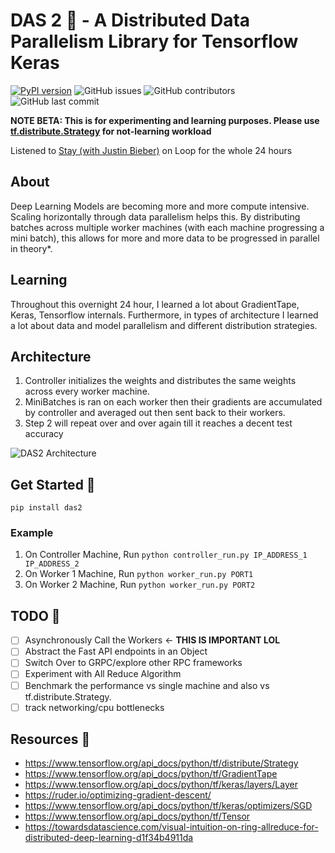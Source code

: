 # DAS 2 🚀 - A Distributed Data Parallelism Library for Tensorflow Keras

[![PyPI version](https://badge.fury.io/py/das2.svg)](https://badge.fury.io/py/das2)
![GitHub issues](https://img.shields.io/github/issues/OrenLeung/das2)
![GitHub contributors](https://img.shields.io/github/contributors/OrenLeung/das2)
![GitHub last commit](https://img.shields.io/github/last-commit/OrenLeung/das2)

**NOTE BETA: This is for experimenting and learning purposes. Please use [tf.distribute.Strategy](https://www.tensorflow.org/api_docs/python/tf/distribute/Strategy) for not-learning workload**


Listened to [Stay (with Justin Bieber)](https://open.spotify.com/track/5HCyWlXZPP0y6Gqq8TgA20?si=5afd0b939f934759) on Loop for the whole 24 hours

## About
Deep Learning Models are becoming more and more compute intensive. Scaling horizontally through data parallelism helps this. By distributing batches across multiple worker machines (with each machine progressing a mini batch), this allows for more and more data to be progressed in parallel in theory*.

## Learning
Throughout this overnight 24 hour, I learned a lot about GradientTape, Keras, Tensorflow internals. Furthermore, in types of architecture I learned a lot about data and model parallelism and different distribution strategies.

## Architecture
1. Controller initializes the weights and distributes the same weights across every worker machine.
2. MiniBatches is ran on each worker then their gradients are accumulated by controller and averaged out then sent back to their workers.
3. Step 2 will repeat over and over again till it reaches a decent test accuracy

![DAS2 Architecture](https://docs.google.com/drawings/d/e/2PACX-1vSYEeVWRp_A_7hOpKPJa9rbku4RVBsXcBMMDgUsBdKfiGwSJ5SPT8rLbrgOj2_oJnRQh2SeLJm3ndRI/pub?w=960&h=720)
## Get Started 🚀
`pip install das2`

### Example

1. On Controller Machine, Run `python controller_run.py IP_ADDRESS_1 IP_ADDRESS_2`
2. On Worker 1 Machine, Run `python worker_run.py PORT1`
3. On Worker 2 Machine, Run `python worker_run.py PORT2`

## TODO 🚀
- [ ] Asynchronously Call the Workers <- **THIS IS IMPORTANT LOL**
- [ ] Abstract the Fast API endpoints in an Object
- [ ] Switch Over to GRPC/explore other RPC frameworks
- [ ] Experiment with All Reduce Algorithm
- [ ] Benchmark the performance vs single machine and also vs tf.distribute.Strategy. 
- [ ] track networking/cpu bottlenecks

## Resources 🚀
- https://www.tensorflow.org/api_docs/python/tf/distribute/Strategy
- https://www.tensorflow.org/api_docs/python/tf/GradientTape
- https://www.tensorflow.org/api_docs/python/tf/keras/layers/Layer
- https://ruder.io/optimizing-gradient-descent/
- https://www.tensorflow.org/api_docs/python/tf/keras/optimizers/SGD
- https://www.tensorflow.org/api_docs/python/tf/Tensor
- https://towardsdatascience.com/visual-intuition-on-ring-allreduce-for-distributed-deep-learning-d1f34b4911da
